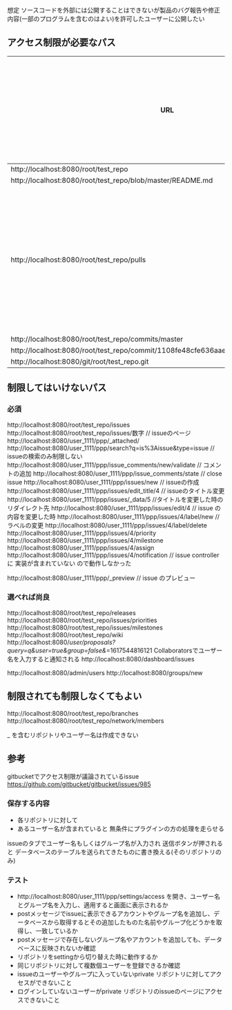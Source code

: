 想定 ソースコードを外部には公開することはできないが製品のバグ報告や修正内容(一部のプログラムを含むのはよい)を許可したユーザーに公開したい
## アクセス制限が必要なパス

| URL                                                          | メモ                         | 前処理を挟めているか |      |
| ------------------------------------------------------------ | ---------------------------- | -------------------- | ---- |
| http://localhost:8080/root/test_repo                         |                              |                      |      |
| http://localhost:8080/root/test_repo/blob/master/README.md   |                              |                      |      |
| http://localhost:8080/root/test_repo/pulls                   | プログラムが含まれているため |                      |      |
| http://localhost:8080/root/test_repo/commits/master          |                              |                      |      |
| http://localhost:8080/root/test_repo/commit/1108fe48cfe636aae200c8d99514b9841df873f3 |                              |                      |      |
| http://localhost:8080/git/root/test_repo.git                 |                              |                      |      |


## 制限してはいけないパス
### 必須
http://localhost:8080/root/test_repo/issues
http://localhost:8080/root/test_repo/issues/数字 // issueのページ
http://localhost:8080/user_1111/ppp/_attached/
http://localhost:8080/user_1111/ppp/search?q=is%3Aissue&type=issue // issueの検索のみ制限しない
http://localhost:8080/user_1111/ppp/issue_comments/new/validate // コメントの追加
http://localhost:8080/user_1111/ppp/issue_comments/state // close issue
http://localhost:8080/user_1111/ppp/issues/new // issueの作成
http://localhost:8080/user_1111/ppp/issues/edit_title/4 // issueのタイトル変更
http://localhost:8080/user_1111/ppp/issues/_data/5 //タイトルを変更した時のリダイレクト先
http://localhost:8080/user_1111/ppp/issues/edit/4 // issue の内容を変更した時
http://localhost:8080/user_1111/ppp/issues/4/label/new // ラベルの変更
http://localhost:8080/user_1111/ppp/issues/4/label/delete
http://localhost:8080/user_1111/ppp/issues/4/priority 
http://localhost:8080/user_1111/ppp/issues/4/milestone
http://localhost:8080/user_1111/ppp/issues/4/assign
http://localhost:8080/user_1111/ppp/issues/4/notification // issue controller に 実装が含まれていない ので動作しなかった


http://localhost:8080/user_1111/ppp/_preview // issue のプレビュー

### 選べれば尚良
http://localhost:8080/root/test_repo/releases
http://localhost:8080/root/test_repo/issues/priorities
http://localhost:8080/root/test_repo/issues/milestones
http://localhost:8080/root/test_repo/wiki
http://localhost:8080/_user/proposals?query=q&user=true&group=false&_=1617544816121 Collaboratorsでユーザー名を入力すると通知される
http://localhost:8080/dashboard/issues

http://localhost:8080/admin/users
http://localhost:8080/groups/new


## 制限されても制限しなくてもよい
http://localhost:8080/root/test_repo/branches
http://localhost:8080/root/test_repo/network/members





_ を含むリポジトリやユーザー名は作成できない



## 参考

gitbucketでアクセス制限が議論されているissue
https://github.com/gitbucket/gitbucket/issues/985



### 保存する内容
- 各リポジトリに対して
- あるユーザー名が含まれていると
無条件にプラグインの方の処理を走らせる

issueのタブでユーザー名もしくはグループ名が入力され
送信ボタンが押されると
データベースのテーブルを送られてきたものに書き換える(そのリポジトリのみ)


### テスト
- http://localhost:8080/user_1111/ppp/settings/access を開き、ユーザー名とグループ名を入力し、適用すると画面に表示されるか
- postメッセージでissueに表示できるアカウントやグループ名を追加し、データベースから取得するとその追加したものた名前やグループ化どうかを取得し、一致しているか
- postメッセージで存在しないグループ名やアカウントを追加しても、データベースに反映されないか確認
- リポジトリをsettingから切り替えた時に動作するか
- 同じリポジトリに対して複数個ユーザーを登録できるか確認
- issueのユーザーやグループに入っていないprivate リポジトリに対してアクセスができないこと
- ログインしていないユーザーがprivate リポジトリのissueのページにアクセスできないこと
